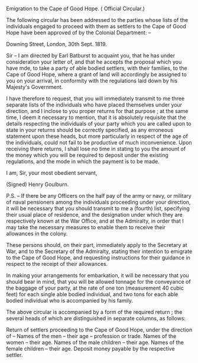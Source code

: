 Emigration to the Cape of Good Hope. ( Official Circular.)The following circular has been addressed to the parties whose lists of the individuals engaged to proceed with them as settlers to the Cape of Good Hope have been approved of by the Colonial Department: –Downing Street, London, 30th Sept. 1819.Sir – I am directed by Earl Batburst to acquaint you, that he has under consideration your letter of, and that he accepts the proposal which you have mde, to take a party of able bodied settlers, with their families, to the Cape of Good Hope, where a grant of land will accordingly be assigned to you on your arrival, in conformity with the regulations laid down by his Majesty's Government.I have therefore to request, that you will immediately transmit to me three separate lists of the individuals who have placed themselves under your direction, and I inclose to you proper returns for that purpose ; at the same time, I deem it necessary to mention, that it is absolutely requisite that the details respecting the individuals of your party which you are called upon to state in your returns should be correctly specified, as any erroneous statement upon these heads, but more particularly in respect of the age of the individuals, could not fail to be productive of much inconvenience. Upon receiving there returns, I shall lose no time in stating to you the amount of the money which you will be required to deposit under the existing regulations, and the mode in which the payment is to be made.I am, Sir, your most obedient servant,(Signed) Henry Goulburn.P.S. – If there be any Officers on the half pay of the army or navy, or military of naval pensioners among the individuals proceeding under your direction, it will be necessary that you should transmit to me a (fourth) list, specifying their usual place of residence, and the designation under which they are respectively known at the War Office, and at the Admiralty, in order that I may take the necessary measures to enable them to receive their allowances in the colony.These persons should, on their part, immediately apply to the Secretary at War, and to the Secretary of the Admiralty, stating their intention to emigrate to the Cape of Good Hope, and requesting instructions for their guidance in respect to the receipt of their allowances.In making your arrangements for embarkation, it will be necessary that you should bear in mind, that you will be allowed tonnage for the conveyance of the baggage of your party, at the rate of one ton (measurement 40 cubic feet) for each single able bodied individual, and two tons for each able bodied individual who is accompanied by his family.The above circular is accompanied by a form of the required return ; the several heads of which are distinguished in separate columns, as follows:Return of settlers proceeding to the Cape of Good Hope, under the direction of – Names of the men – their age – profession or trade. Names of the women – their age. Names of the male children – their age. Names of the female children – their age. Deposit money payable by the respective settler.